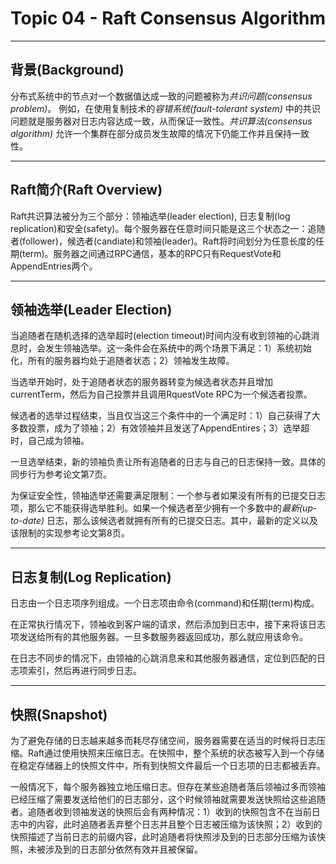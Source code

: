 # Topic 04 - Raft Consensus Algorithm

---

## 背景(Background)

分布式系统中的节点对一个数据值达成一致的问题被称为*共识问题(consensus problem)*。 例如，在使用复制技术的*容错系统(fault-tolerant system)* 中的共识问题就是服务器对日志内容达成一致，从而保证一致性。*共识算法(consensus algorithm)* 允许一个集群在部分成员发生故障的情况下仍能工作并且保持一致性。

---

## Raft简介(Raft Overview)

Raft共识算法被分为三个部分：领袖选举(leader election), 日志复制(log replication)和安全(safety)。每个服务器在任意时间只能是这三个状态之一：追随者(follower)，候选者(candiate)和领袖(leader)。Raft将时间划分为任意长度的任期(term)。服务器之间通过RPC通信，基本的RPC只有RequestVote和AppendEntries两个。

---

## 领袖选举(Leader Election)

当追随者在随机选择的选举超时(election timeout)时间内没有收到领袖的心跳消息时，会发生领袖选举。这一条件会在系统中的两个场景下满足：1）系统初始化，所有的服务器均处于追随者状态；2）领袖发生故障。

当选举开始时，处于追随者状态的服务器转变为候选者状态并且增加currentTerm，然后为自己投票并且调用RquestVote RPC为一个候选者投票。

候选者的选举过程结束，当且仅当这三个条件中的一个满足时：1）自己获得了大多数投票，成为了领袖；2）有效领袖并且发送了AppendEntires；3）选举超时，自己成为领袖。

一旦选举结束，新的领袖负责让所有追随者的日志与自己的日志保持一致。具体的同步行为参考论文第7页。

为保证安全性，领袖选举还需要满足限制：一个参与者如果没有所有的已提交日志项，那么它不能获得选举胜利。如果一个候选者至少拥有一个多数中的*最新(up-to-date)* 日志，那么该候选者就拥有所有的已提交日志。其中，最新的定义以及该限制的实现参考论文第8页。

---

## 日志复制(Log Replication)

日志由一个日志项序列组成。一个日志项由命令(command)和任期(term)构成。

在正常执行情况下，领袖收到客户端的请求，然后添加到日志中，接下来将该日志项发送给所有的其他服务器。一旦多数服务器返回成功，那么就应用该命令。

在日志不同步的情况下，由领袖的心跳消息来和其他服务器通信，定位到匹配的日志项索引，然后再进行同步日志。

---

## 快照(Snapshot)

为了避免存储的日志越来越多而耗尽存储空间，服务器需要在适当的时候将日志压缩。Raft通过使用快照来压缩日志。在快照中，整个系统的状态被写入到一个存储在稳定存储器上的快照文件中，所有到快照文件最后一个日志项的日志都被丢弃。

一般情况下，每个服务器独立地压缩日志。但存在某些追随者落后领袖过多而领袖已经压缩了需要发送给他们的日志部分，这个时候领袖就需要发送快照给这些追随者。追随者收到领袖发送的快照后会有两种情况：1）收到的快照包含不在当前日志中的内容，此时追随者丢弃整个日志并且整个日志被压缩为该快照；2）收到的快照描述了当前日志的前缀内容，此时追随者将快照涉及到的日志部分压缩为该快照，未被涉及到的日志部分依然有效并且被保留。

